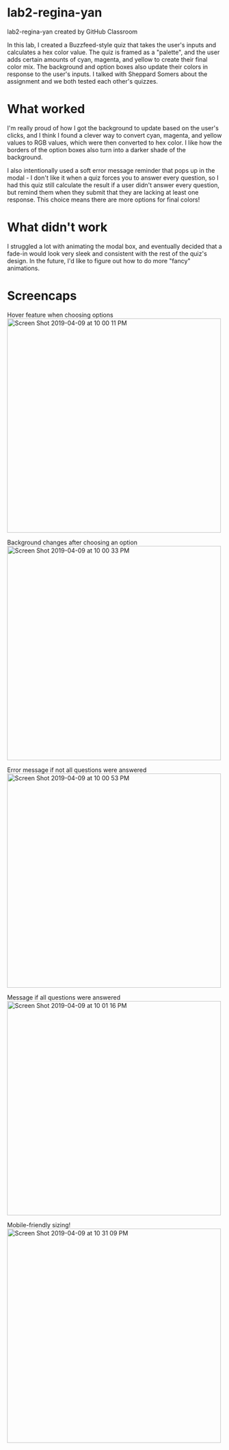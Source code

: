 # lab2-regina-yan
lab2-regina-yan created by GitHub Classroom

In this lab, I created a Buzzfeed-style quiz that takes the user's inputs and calculates a hex color value. The quiz is framed as a "palette", and the user adds certain amounts of cyan, magenta, and yellow to create their final color mix. The background and option boxes also update their colors in response to the user's inputs. I talked with Sheppard Somers about the assignment and we both tested each other's quizzes. 

# What worked
I'm really proud of how I got the background to update based on the user's clicks, and I think I found a clever way to convert cyan, magenta, and yellow values to RGB values, which were then converted to hex color. I like how the borders of the option boxes also turn into a darker shade of the background. 

I also intentionally used a soft error message reminder that pops up in the modal - I don't like it when a quiz forces you to answer every question, so I had this quiz still calculate the result if a user didn't answer every question, but remind them when they submit that they are lacking at least one response. This choice means there are more options for final colors!

# What didn't work
I struggled a lot with animating the modal box, and eventually decided that a fade-in would look very sleek and consistent with the rest of the quiz's design. In the future, I'd like to figure out how to do more "fancy" animations.

# Screencaps

Hover feature when choosing options </br>
<img width="500" alt="Screen Shot 2019-04-09 at 10 00 11 PM" src="https://user-images.githubusercontent.com/38498065/55847662-2e8f5980-5b18-11e9-81d0-20b5b6cc2981.png">

Background changes after choosing an option </br>
<img width="500" alt="Screen Shot 2019-04-09 at 10 00 33 PM" src="https://user-images.githubusercontent.com/38498065/55847660-2afbd280-5b18-11e9-8049-153c2c09437f.png">

Error message if not all questions were answered </br>
<img width="500" alt="Screen Shot 2019-04-09 at 10 00 53 PM" src="https://user-images.githubusercontent.com/38498065/55847657-26371e80-5b18-11e9-8b4b-ce8f27512e08.png">

Message if all questions were answered </br>
<img width="500" alt="Screen Shot 2019-04-09 at 10 01 16 PM" src="https://user-images.githubusercontent.com/38498065/55847652-23d4c480-5b18-11e9-911e-798a822f0b4e.png">

Mobile-friendly sizing! </br>
<img width="500" alt="Screen Shot 2019-04-09 at 10 31 09 PM" src="https://user-images.githubusercontent.com/38498065/55847645-1b7c8980-5b18-11e9-9eb3-f1ef60a75ed0.png">




